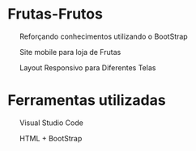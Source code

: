 # Frutas-Frutos
<ul>Reforçando conhecimentos utilizando o BootStrap</ul>
<ul>Site mobile para loja de Frutas</ul>
<ul>Layout Responsivo para Diferentes Telas</ul>


# Ferramentas utilizadas
<ul>Visual Studio Code</ul>
<ul>HTML + BootStrap</ul>
